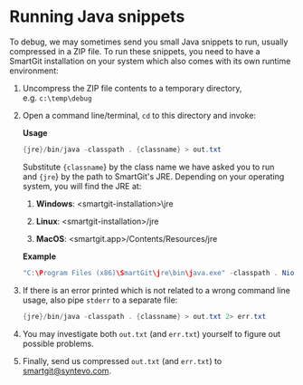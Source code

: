 # Running Java snippets

To debug, we may sometimes send you small Java snippets to run, usually
compressed in a ZIP file. To run these snippets, you need to have a
SmartGit installation on your system which also comes with its own
runtime environment:

1.  Uncompress the ZIP file contents to a temporary directory,
    e.g. `c:\temp\debug`

2.  Open a command line/terminal, `cd` to this directory and invoke:
    
    <div class="code panel pdl" style="border-width: 1px;">
    
    <div class="codeHeader panelHeader pdl" style="border-bottom-width: 1px;">
    
    **Usage**
    
    </div>
    
    <div class="codeContent panelContent pdl">
    
    ``` java
    {jre}/bin/java -classpath . {classname} > out.txt 
    ```
    
    </div>
    
    </div>
    
    Substitute `{classname`} by the class name we have asked you to run
    and `{jre`} by the path to SmartGit's JRE. Depending on your
    operating system, you will find the JRE at:
    
    1.  **Windows**: \<smartgit-installation\>\\jre
    
    2.  **Linux**: \<smartgit-installation\>/jre
    
    3.  **MacOS**: \<smartgit.app\>/Contents/Resources/jre
    
      
    
    <div class="code panel pdl" style="border-width: 1px;">
    
    <div class="codeHeader panelHeader pdl" style="border-bottom-width: 1px;">
    
    **Example**
    
    </div>
    
    <div class="codeContent panelContent pdl">
    
    ``` java
    "C:\Program Files (x86)\SmartGit\jre\bin\java.exe" -classpath . NioFileSystemWalk c:\temp\repo true > out.txt 
    ```
    
    </div>
    
    </div>

3.  If there is an error printed which is not related to a wrong command
    line usage, also pipe `stderr` to a separate file:
    
    <div class="code panel pdl" style="border-width: 1px;">
    
    <div class="codeContent panelContent pdl">
    
    ``` java
    {jre}/bin/java -classpath . {classname} > out.txt 2> err.txt
    ```
    
    </div>
    
    </div>

4.  You may investigate both `out.txt` (and `err.txt`) yourself to
    figure out possible problems.

5.  Finally, send us compressed `out.txt` (and `err.txt`) to
    smartgit@syntevo.com.
